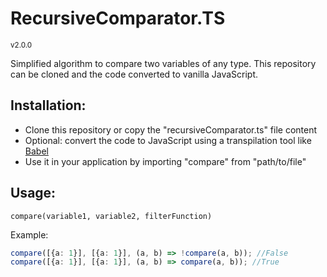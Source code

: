 # RecursiveComparator.TS

<small>v2.0.0</small>

Simplified algorithm to compare two variables of any type. This repository can be cloned
and the code converted to vanilla JavaScript. 

## Installation:

- Clone this repository or copy the "recursiveComparator.ts" file content
- Optional: convert the code to JavaScript using a transpilation tool like [Babel](https://babeljs.io/docs/en/)
- Use it in your application by importing "compare" from "path/to/file"

## Usage:

`compare(variable1, variable2, filterFunction)`

Example:

```ts
compare([{a: 1}], [{a: 1}], (a, b) => !compare(a, b)); //False
compare([{a: 1}], [{a: 1}], (a, b) => compare(a, b)); //True
```

